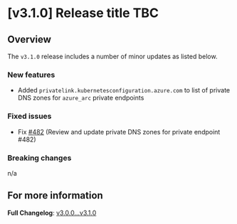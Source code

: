 # [v3.1.0] Release title TBC

## Overview

The `v3.1.0` release includes a number of minor updates as listed below.

### New features

- Added `privatelink.kubernetesconfiguration.azure.com` to list of private DNS zones for `azure_arc` private endpoints

### Fixed issues

- Fix [#482](https://github.com/Azure/terraform-azurerm-caf-enterprise-scale/issues/445) (Review and update private DNS zones for private endpoint #482)

### Breaking changes

n/a

## For more information

**Full Changelog**: [v3.0.0...v3.1.0](https://github.com/Azure/terraform-azurerm-caf-enterprise-scale/compare/v3.0.0...v3.1.0)

